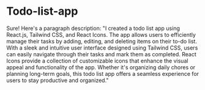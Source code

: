 # Todo-list-app
 Sure! Here's a paragraph description:  "I created a todo list app using React.js, Tailwind CSS, and React Icons. The app allows users to efficiently manage their tasks by adding, editing, and deleting items on their to-do list. With a sleek and intuitive user interface designed using Tailwind CSS, users can easily navigate through their tasks and mark them as completed. React Icons provide a collection of customizable icons that enhance the visual appeal and functionality of the app. Whether it's organizing daily chores or planning long-term goals, this todo list app offers a seamless experience for users to stay productive and organized."
